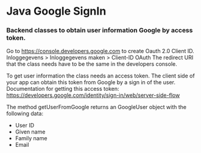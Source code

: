 # Java Google SignIn

### Backend classes to obtain user information Google by access token.

Go to https://console.developers.google.com to create Oauth 2.0 Client ID.
Inloggegevens > Inloggegevens maken > Client-ID OAuth
The redirect URI that the class needs have to be the same in the developers console.

To get user information the class needs an access token. The client side of your app 
can obtain this token from Google by a sign in of the user. 
Documentation for getting this access token: https://developers.google.com/identity/sign-in/web/server-side-flow

The method getUserFromGoogle returns an GoogleUser object with the following data:
- User ID
- Given name
- Family name
- Email